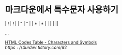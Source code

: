 # 마크다운에서 특수문자 사용하기

| ! | &#33; |
| "	| &#34;	| 
| *	| &#42;	| 
| | |	&#124;|

...

[HTML Codes Table - Characters and Symbols](https://ascii.cl/htmlcodes.htm)
$https://4urdev.tistory.com/62$
